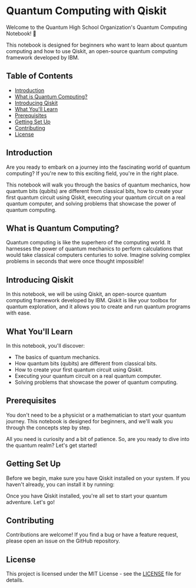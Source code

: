 # Quantum Computing with Qiskit

Welcome to the Quantum High School Organization's Quantum Computing Notebook! 🚀

This notebook is designed for beginners who want to learn about quantum computing and how to use Qiskit, an open-source quantum computing framework developed by IBM.

## Table of Contents

- [Introduction](#introduction)
- [What is Quantum Computing?](#what-is-quantum-computing)
- [Introducing Qiskit](#introducing-qiskit)
- [What You'll Learn](#what-youll-learn)
- [Prerequisites](#prerequisites)
- [Getting Set Up](#getting-set-up)
- [Contributing](#contributing)
- [License](#license)

## Introduction

Are you ready to embark on a journey into the fascinating world of quantum computing? If you're new to this exciting field, you're in the right place.

This notebook will walk you through the basics of quantum mechanics, how quantum bits (qubits) are different from classical bits, how to create your first quantum circuit using Qiskit, executing your quantum circuit on a real quantum computer, and solving problems that showcase the power of quantum computing.

## What is Quantum Computing?

Quantum computing is like the superhero of the computing world. It harnesses the power of quantum mechanics to perform calculations that would take classical computers centuries to solve. Imagine solving complex problems in seconds that were once thought impossible!

## Introducing Qiskit

In this notebook, we will be using Qiskit, an open-source quantum computing framework developed by IBM. Qiskit is like your toolbox for quantum exploration, and it allows you to create and run quantum programs with ease.

## What You'll Learn

In this notebook, you'll discover:

- The basics of quantum mechanics.
- How quantum bits (qubits) are different from classical bits.
- How to create your first quantum circuit using Qiskit.
- Executing your quantum circuit on a real quantum computer.
- Solving problems that showcase the power of quantum computing.

## Prerequisites

You don't need to be a physicist or a mathematician to start your quantum journey. This notebook is designed for beginners, and we'll walk you through the concepts step by step.

All you need is curiosity and a bit of patience. So, are you ready to dive into the quantum realm? Let's get started!

## Getting Set Up

Before we begin, make sure you have Qiskit installed on your system. If you haven't already, you can install it by running:



Once you have Qiskit installed, you're all set to start your quantum adventure. Let's go!

## Contributing

Contributions are welcome! If you find a bug or have a feature request, please open an issue on the GitHub repository.

## License

This project is licensed under the MIT License - see the [LICENSE](LICENSE) file for details.